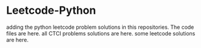 # Leetcode-Python
adding the python leetcode problem solutions in this repositories. 
The code files are here.
all CTCI problems solutions are here.
some leetcode solutions are here.









































































































































































































































































































































































































































































































































































































































































































































































































































































































































































































